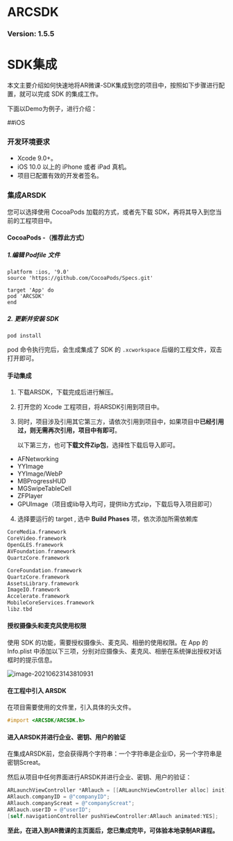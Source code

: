 # ARCSDK

### Version: 1.5.5

# SDK集成

本文主要介绍如何快速地将AR微课-SDK集成到您的项目中，按照如下步骤进行配置，就可以完成 SDK 的集成工作。

下面以Demo为例子，进行介绍：





##iOS



### 开发环境要求

- Xcode 9.0+。
- iOS 10.0 以上的 iPhone 或者 iPad 真机。
- 项目已配置有效的开发者签名。



### 集成ARSDK

您可以选择使用 CocoaPods 加载的方式，或者先下载 SDK，再将其导入到您当前的工程项目中。



#### CocoaPods -（推荐此方式）

##### 1.编辑 Podfile 文件

```CocoaPod
platform :ios, '9.0'
source 'https://github.com/CocoaPods/Specs.git'

target 'App' do
pod 'ARCSDK'
end
```

##### 2. 更新并安装 SDK

```CocoaPod
pod install
```

pod 命令执行完后，会生成集成了 SDK 的 `.xcworkspace` 后缀的工程文件，双击打开即可。





#### 手动集成

1. 下载ARSDK，下载完成后进行解压。

2. 打开您的 Xcode 工程项目，将ARSDK引用到项目中。

3. 同时，项目涉及引用其它第三方，请依次引用到项目中，如果项目中**已经引用过，则无需再次引用，项目中有即可**。

   以下第三方，也可**下载文件Zip包**，选择性下载后导入即可。

- AFNetworking
- YYImage
- YYImage/WebP
- MBProgressHUD
- MGSwipeTableCell
- ZFPlayer
- GPUImage（项目或lib导入均可，提供lib方式zip，下载后导入项目即可）

4. 选择要运行的 target , 选中 **Build Phases** 项，依次添加所需依赖库

 ```objective-c
CoreMedia.framework
CoreVideo.framework
OpenGLES.framework
AVFoundation.framework
QuartzCore.framework

CoreFoundation.framework
QuartzCore.framework
AssetsLibrary.framework
ImageIO.framework
Accelerate.framework
MobileCoreServices.framework
libz.tbd
 ```



#### 授权摄像头和麦克风使用权限

使用 SDK 的功能，需要授权摄像头、麦克风、相册的使用权限。在 App 的 Info.plist 中添加以下三项，分别对应摄像头、麦克风、相册在系统弹出授权对话框时的提示信息。

![image-20210623143810931](https://tva1.sinaimg.cn/large/008i3skNly1grs6yly9jhj31q20gcahi.jpg)



#### 在工程中引入 ARSDK

在项目需要使用的文件里，引入具体的头文件。

 ```objective-c
#import <ARCSDK/ARCSDK.h>
 ```



#### 进入ARSDK并进行企业、密钥、用户的验证

在集成ARSDK前，您会获得两个字符串：一个字符串是企业ID，另一个字符串是密钥Screat。

然后从项目中任何界面进行ARSDK并进行企业、密钥、用户的验证：

 ```objective-c
ARLaunchViewController *ARlauch = [[ARLaunchViewController alloc] init];
ARlauch.companyID = @"companyID";
ARlauch.companyScreat = @"companyScreat";
ARlauch.userID = @"userID";
[self.navigationController pushViewController:ARlauch animated:YES];
 ```



**至此，在进入到AR微课的主页面后，您已集成完毕，可体验本地录制AR课程。**
